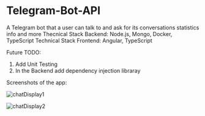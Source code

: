 # Telegram-Bot-API
A Telegram bot that a user can talk to and ask for its conversations statistics info and more
Thecnical Stack Backend: Node.js, Mongo, Docker, TypeScript
Technical Stack Frontend: Angular, TypeScript

Future TODO:
1. Add Unit Testing
2. In the Backend add dependency injection libraray 

Screenshots of the app:

![chatDisplay1](https://user-images.githubusercontent.com/32463347/120456613-72034c80-c39e-11eb-96a9-b1a259a8ecc9.png)


![chatDisplay2](https://user-images.githubusercontent.com/32463347/120456632-762f6a00-c39e-11eb-9ec3-53825aa225e8.png)


